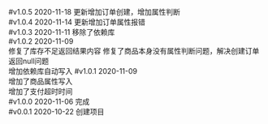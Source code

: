 #v1.0.5  2020-11-18
更新增加订单创建，增加属性判断  
#v1.0.4  2020-11-14
更新增加订单属性报错      
#v1.0.3  2020-11-11
移除了依赖库    
#v1.0.2  2020-11-09  
修复了库存不足返回结果内容
修复了商品本身没有属性判断问题，解决创建订单返回null问题    
增加依赖库自动写入
#v1.0.1  2020-11-09  
增加了商品属性写入  
增加了支付超时时间     
#v1.0.0  2020-11-06
完成   
#v0.0.1  2020-10-22
创建项目  